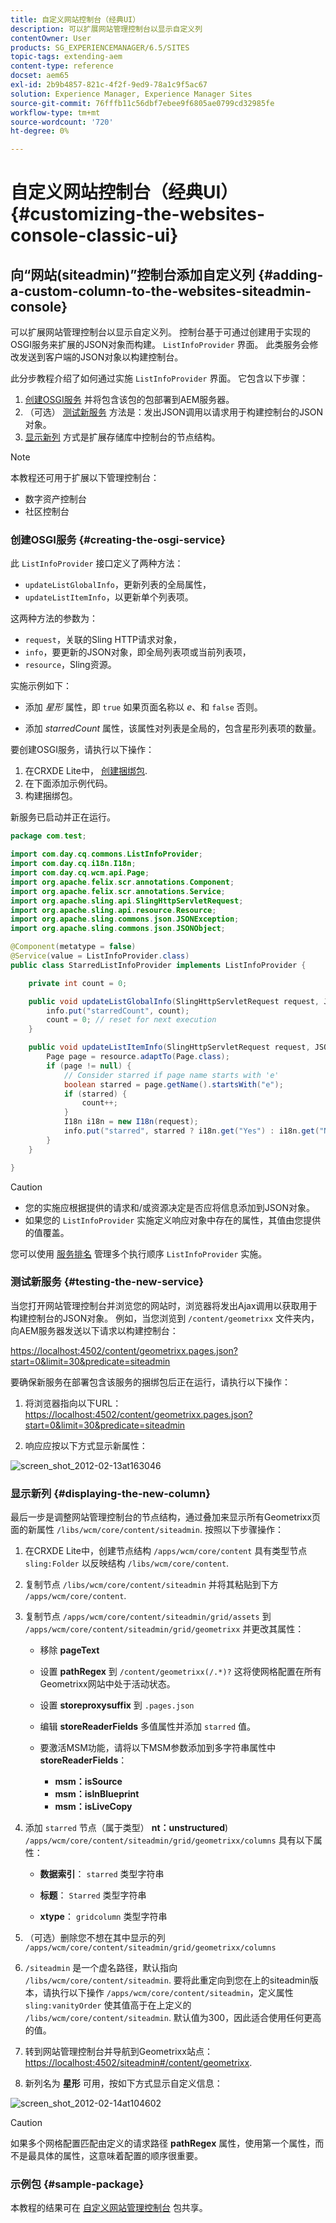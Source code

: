 ```yaml
---
title: 自定义网站控制台（经典UI）
description: 可以扩展网站管理控制台以显示自定义列
contentOwner: User
products: SG_EXPERIENCEMANAGER/6.5/SITES
topic-tags: extending-aem
content-type: reference
docset: aem65
exl-id: 2b9b4857-821c-4f2f-9ed9-78a1c9f5ac67
solution: Experience Manager, Experience Manager Sites
source-git-commit: 76fffb11c56dbf7ebee9f6805ae0799cd32985fe
workflow-type: tm+mt
source-wordcount: '720'
ht-degree: 0%

---
```


# 自定义网站控制台（经典UI）{#customizing-the-websites-console-classic-ui}

## 向“网站(siteadmin)”控制台添加自定义列 {#adding-a-custom-column-to-the-websites-siteadmin-console}

可以扩展网站管理控制台以显示自定义列。 控制台基于可通过创建用于实现的OSGI服务来扩展的JSON对象而构建。 `ListInfoProvider` 界面。 此类服务会修改发送到客户端的JSON对象以构建控制台。

此分步教程介绍了如何通过实施 `ListInfoProvider` 界面。 它包含以下步骤：

1. [创建OSGI服务](#creating-the-osgi-service) 并将包含该包的包部署到AEM服务器。
1. （可选） [测试新服务](#testing-the-new-service) 方法是：发出JSON调用以请求用于构建控制台的JSON对象。
1. [显示新列](#displaying-the-new-column) 方式是扩展存储库中控制台的节点结构。

>[!NOTE]
>
>本教程还可用于扩展以下管理控制台：
>
>* 数字资产控制台
>* 社区控制台
>

### 创建OSGI服务 {#creating-the-osgi-service}

此 `ListInfoProvider` 接口定义了两种方法：

* `updateListGlobalInfo`，更新列表的全局属性，
* `updateListItemInfo`，以更新单个列表项。

这两种方法的参数为：

* `request`，关联的Sling HTTP请求对象，
* `info`，要更新的JSON对象，即全局列表项或当前列表项，
* `resource`，Sling资源。

实施示例如下：

* 添加 *星形* 属性，即 `true` 如果页面名称以 *e*、和 `false` 否则。

* 添加 *starredCount* 属性，该属性对列表是全局的，包含星形列表项的数量。

要创建OSGI服务，请执行以下操作：

1. 在CRXDE Lite中， [创建捆绑包](/help/sites-developing/developing-with-crxde-lite.md#managing-a-bundle).
1. 在下面添加示例代码。
1. 构建捆绑包。

新服务已启动并正在运行。

```java
package com.test;

import com.day.cq.commons.ListInfoProvider;
import com.day.cq.i18n.I18n;
import com.day.cq.wcm.api.Page;
import org.apache.felix.scr.annotations.Component;
import org.apache.felix.scr.annotations.Service;
import org.apache.sling.api.SlingHttpServletRequest;
import org.apache.sling.api.resource.Resource;
import org.apache.sling.commons.json.JSONException;
import org.apache.sling.commons.json.JSONObject;

@Component(metatype = false)
@Service(value = ListInfoProvider.class)
public class StarredListInfoProvider implements ListInfoProvider {

    private int count = 0;

    public void updateListGlobalInfo(SlingHttpServletRequest request, JSONObject info, Resource resource) throws JSONException {
        info.put("starredCount", count);
        count = 0; // reset for next execution
    }

    public void updateListItemInfo(SlingHttpServletRequest request, JSONObject info, Resource resource) throws JSONException {
        Page page = resource.adaptTo(Page.class);
        if (page != null) {
            // Consider starred if page name starts with 'e'
            boolean starred = page.getName().startsWith("e");
            if (starred) {
                count++;
            }
            I18n i18n = new I18n(request);
            info.put("starred", starred ? i18n.get("Yes") : i18n.get("No"));
        }
    }

}
```

>[!CAUTION]
>
>* 您的实施应根据提供的请求和/或资源决定是否应将信息添加到JSON对象。
>* 如果您的 `ListInfoProvider` 实施定义响应对象中存在的属性，其值由您提供的值覆盖。
>
>  您可以使用 [服务排名](https://docs.osgi.org/javadoc/r2/org/osgi/framework/Constants.html#SERVICE_RANKING) 管理多个执行顺序 `ListInfoProvider` 实施。

### 测试新服务 {#testing-the-new-service}

当您打开网站管理控制台并浏览您的网站时，浏览器将发出Ajax调用以获取用于构建控制台的JSON对象。 例如，当您浏览到 `/content/geometrixx` 文件夹内，向AEM服务器发送以下请求以构建控制台：

[https://localhost:4502/content/geometrixx.pages.json?start=0&amp;limit=30&amp;predicate=siteadmin](https://localhost:4502/content/geometrixx.pages.json?start=0&amp;limit=30&amp;predicate=siteadmin)

要确保新服务在部署包含该服务的捆绑包后正在运行，请执行以下操作：

1. 将浏览器指向以下URL：
   [https://localhost:4502/content/geometrixx.pages.json?start=0&amp;limit=30&amp;predicate=siteadmin](https://localhost:4502/content/geometrixx.pages.json?start=0&amp;limit=30&amp;predicate=siteadmin)

1. 响应应按以下方式显示新属性：

![screen_shot_2012-02-13at163046](assets/screen_shot_2012-02-13at163046.png)

### 显示新列 {#displaying-the-new-column}

最后一步是调整网站管理控制台的节点结构，通过叠加来显示所有Geometrixx页面的新属性 `/libs/wcm/core/content/siteadmin`. 按照以下步骤操作：

1. 在CRXDE Lite中，创建节点结构 `/apps/wcm/core/content` 具有类型节点 `sling:Folder` 以反映结构 `/libs/wcm/core/content`.

1. 复制节点 `/libs/wcm/core/content/siteadmin` 并将其粘贴到下方 `/apps/wcm/core/content`.

1. 复制节点 `/apps/wcm/core/content/siteadmin/grid/assets` 到 `/apps/wcm/core/content/siteadmin/grid/geometrixx` 并更改其属性：

   * 移除 **pageText**

   * 设置 **pathRegex** 到 `/content/geometrixx(/.*)?`
这将使网格配置在所有Geometrixx网站中处于活动状态。

   * 设置 **storeproxysuffix** 到 `.pages.json`

   * 编辑 **storeReaderFields** 多值属性并添加 `starred` 值。

   * 要激活MSM功能，请将以下MSM参数添加到多字符串属性中 **storeReaderFields**：

      * **msm：isSource**
      * **msm：isInBlueprint**
      * **msm：isLiveCopy**

1. 添加 `starred` 节点（属于类型） **nt：unstructured**) `/apps/wcm/core/content/siteadmin/grid/geometrixx/columns` 具有以下属性：

   * **数据索引**： `starred` 类型字符串

   * **标题**： `Starred` 类型字符串

   * **xtype**： `gridcolumn` 类型字符串

1. （可选）删除您不想在其中显示的列 `/apps/wcm/core/content/siteadmin/grid/geometrixx/columns`

1. `/siteadmin` 是一个虚名路径，默认指向 `/libs/wcm/core/content/siteadmin`.
要将此重定向到您在上的siteadmin版本，请执行以下操作 `/apps/wcm/core/content/siteadmin`，定义属性 `sling:vanityOrder` 使其值高于在上定义的 `/libs/wcm/core/content/siteadmin`. 默认值为300，因此适合使用任何更高的值。

1. 转到网站管理控制台并导航到Geometrixx站点：
   [https://localhost:4502/siteadmin#/content/geometrixx](https://localhost:4502/siteadmin#/content/geometrixx).

1. 新列名为 **星形** 可用，按如下方式显示自定义信息：

![screen_shot_2012-02-14at104602](assets/screen_shot_2012-02-14at104602.png)

>[!CAUTION]
>
>如果多个网格配置匹配由定义的请求路径 **pathRegex** 属性，使用第一个属性，而不是最具体的属性，这意味着配置的顺序很重要。

### 示例包 {#sample-package}

本教程的结果可在 [自定义网站管理控制台](https://localhost:4502/crx/packageshare/index.html/content/marketplace/marketplaceProxy.html?packagePath=/content/companies/public/adobe/packages/helper/customizing-siteadmin) 包共享。
